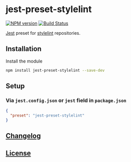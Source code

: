 # jest-preset-stylelint

[![NPM version](http://img.shields.io/npm/v/jest-preset-stylelint.svg)](https://www.npmjs.org/package/jest-preset-stylelint) [![Build Status](https://travis-ci.org/stylelint/jest-preset-stylelint.svg?branch=master)](https://travis-ci.org/stylelint/jest-preset-stylelint)

[Jest](https://facebook.github.io/jest/) preset for [stylelint](https://github.com/stylelint) repositories.

## Installation

Install the module

```bash
npm install jest-preset-stylelint --save-dev
```

## Setup

### Via `jest.config.json` or `jest` field in `package.json`

```json
{
  "preset": "jest-preset-stylelint"
}
```

## [Changelog](CHANGELOG.md)

## [License](LICENSE)

